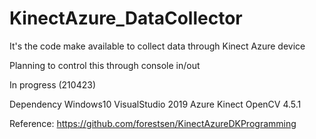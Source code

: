 # KinectAzure_DataCollector

It's the code make available to collect data through Kinect Azure device

Planning to control this through console in/out

In progress (210423)

Dependency
  Windows10
  VisualStudio 2019
  Azure Kinect
  OpenCV 4.5.1


Reference: https://github.com/forestsen/KinectAzureDKProgramming
